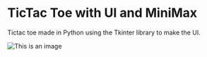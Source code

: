 # TicTac Toe with UI and MiniMax

Tictac toe made in Python using the Tkinter library to make the UI.

![This is an image](https://prnt.sc/zTWXsGobJMcQ)
